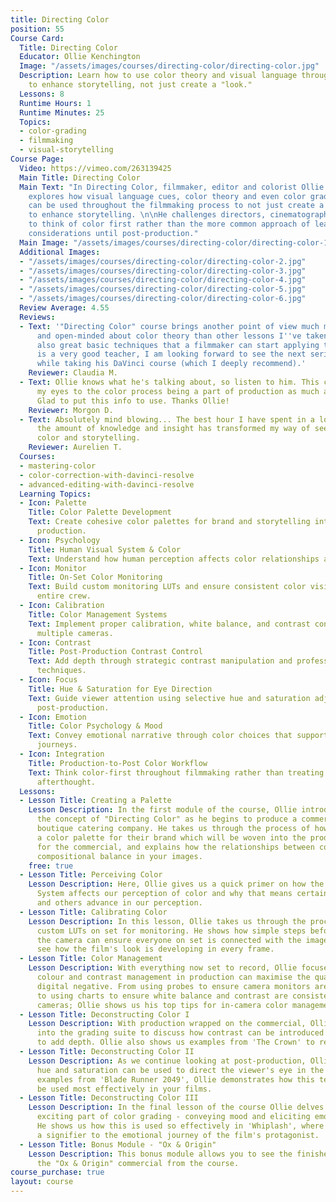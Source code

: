 ```yaml
---
title: Directing Color
position: 55
Course Card:
  Title: Directing Color
  Educator: Ollie Kenchington
  Image: "/assets/images/courses/directing-color/directing-color.jpg"
  Description: Learn how to use color theory and visual language throughout filmmaking
    to enhance storytelling, not just create a "look."
  Lessons: 8
  Runtime Hours: 1
  Runtime Minutes: 25
  Topics:
  - color-grading
  - filmmaking
  - visual-storytelling
Course Page:
  Video: https://vimeo.com/263139425
  Main Title: Directing Color
  Main Text: "In Directing Color, filmmaker, editor and colorist Ollie Kenchington
    explores how visual language cues, color theory and even color grading techniques
    can be used throughout the filmmaking process to not just create a “look” but
    to enhance storytelling. \n\nHe challenges directors, cinematographers and filmmakers
    to think of color first rather than the more common approach of leaving color
    considerations until post-production."
  Main Image: "/assets/images/courses/directing-color/directing-color-1.jpg"
  Additional Images:
  - "/assets/images/courses/directing-color/directing-color-2.jpg"
  - "/assets/images/courses/directing-color/directing-color-3.jpg"
  - "/assets/images/courses/directing-color/directing-color-4.jpg"
  - "/assets/images/courses/directing-color/directing-color-5.jpg"
  - "/assets/images/courses/directing-color/directing-color-6.jpg"
  Review Average: 4.55
  Reviews:
  - Text: '"Directing Color" course brings another point of view much more interesting
      and open-minded about color theory than other lessons I''ve taken before, and
      also great basic techniques that a filmmaker can start applying today. Ollie
      is a very good teacher, I am looking forward to see the next series of color
      while taking his DaVinci course (which I deeply recommend).'
    Reviewer: Claudia M.
  - Text: Ollie knows what he's talking about, so listen to him. This course opened
      my eyes to the color process being a part of production as much as post-production.
      Glad to put this info to use. Thanks Ollie!
    Reviewer: Morgon D.
  - Text: Absolutely mind blowing... The best hour I have spent in a long time, and
      the amount of knowledge and insight has transformed my way of seeing light,
      color and storytelling.
    Reviewer: Aurelien T.
  Courses:
  - mastering-color
  - color-correction-with-davinci-resolve
  - advanced-editing-with-davinci-resolve
  Learning Topics:
  - Icon: Palette
    Title: Color Palette Development
    Text: Create cohesive color palettes for brand and storytelling integration throughout
      production.
  - Icon: Psychology
    Title: Human Visual System & Color
    Text: Understand how human perception affects color relationships and visual hierarchy.
  - Icon: Monitor
    Title: On-Set Color Monitoring
    Text: Build custom monitoring LUTs and ensure consistent color vision across the
      entire crew.
  - Icon: Calibration
    Title: Color Management Systems
    Text: Implement proper calibration, white balance, and contrast consistency across
      multiple cameras.
  - Icon: Contrast
    Title: Post-Production Contrast Control
    Text: Add depth through strategic contrast manipulation and professional grading
      techniques.
  - Icon: Focus
    Title: Hue & Saturation for Eye Direction
    Text: Guide viewer attention using selective hue and saturation adjustments in
      post-production.
  - Icon: Emotion
    Title: Color Psychology & Mood
    Text: Convey emotional narrative through color choices that support character
      journeys.
  - Icon: Integration
    Title: Production-to-Post Color Workflow
    Text: Think color-first throughout filmmaking rather than treating it as a post-production
      afterthought.
  Lessons:
  - Lesson Title: Creating a Palette
    Lesson Description: In the first module of the course, Ollie introduces us to
      the concept of "Directing Color" as he begins to produce a commercial for a
      boutique catering company. He takes us through the process of how he developed
      a color palette for their brand which will be woven into the production design
      for the commercial, and explains how the relationships between colors can create
      compositional balance in your images.
    free: true
  - Lesson Title: Perceiving Color
    Lesson Description: Here, Ollie gives us a quick primer on how the Human Visual
      System affects our perception of color and why that means certain colors recede
      and others advance in our perception.
  - Lesson Title: Calibrating Color
    Lesson Description: In this lesson, Ollie takes us through the process of building
      custom LUTs on set for monitoring. He shows how simple steps before rolling
      the camera can ensure everyone on set is connected with the image and able to
      see how the film's look is developing in every frame.
  - Lesson Title: Color Management
    Lesson Description: With everything now set to record, Ollie focuses on how simple
      colour and contrast management in production can maximise the quality of your
      digital negative. From using probes to ensure camera monitors are calibrated,
      to using charts to ensure white balance and contrast are consistent across all
      cameras; Ollie shows us his top tips for in-camera color management.
  - Lesson Title: Deconstructing Color I
    Lesson Description: With production wrapped on the commercial, Ollie brings us
      into the grading suite to discuss how contrast can be introduced in post-production
      to add depth. Ollie also shows us examples from 'The Crown' to reinforce this.
  - Lesson Title: Deconstructing Color II
    Lesson Description: As we continue looking at post-production, Ollie shows how
      hue and saturation can be used to direct the viewer's eye in the frame. Using
      examples from 'Blade Runner 2049', Ollie demonstrates how this technique can
      be used most effectively in your films.
  - Lesson Title: Deconstructing Color III
    Lesson Description: In the final lesson of the course Ollie delves into the most
      exciting part of color grading - conveying mood and eliciting emotion with color.
      He shows us how this is used so effectively in 'Whiplash', where color becomes
      a signifier to the emotional journey of the film's protagonist.
  - Lesson Title: Bonus Module - "Ox & Origin"
    Lesson Description: This bonus module allows you to see the finished product of
      the "Ox & Origin" commercial from the course.
course_purchase: true
layout: course
---
```


